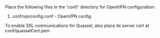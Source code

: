 Place the following files in the 'conf/' directory for OpenVPN configuration:

1. conf/vpnconfig.conf - OpenVPN config

To enable SSL communications for Quassel, also place its server cert at conf/quasselCert.pem
